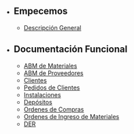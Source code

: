 - ## Empecemos
  - [Descripción General](/{{route}}/{{version}}/overview)
- ## Documentación Funcional
  - [ABM de Materiales](/{{route}}/{{version}}/ABM_de_Materiales)
  - [ABM de Proveedores](/{{route}}/{{version}}/ABM_de_Proveedores)
  - [Clientes](/{{route}}/{{version}}/Clientes)
  - [Pedidos de Clientes](/{{route}}/{{version}}/Pedidos_de_Clientes)
  - [Instalaciones](/{{route}}/{{version}}/Instalaciones)
  - [Depósitos](/{{route}}/{{version}}/Depositos)
  - [Ordenes de Compras](/{{route}}/{{version}}/Ordenes_de_Compras)
  - [Ordenes de Ingreso de Materiales](/{{route}}/{{version}}/ordenes_de_ingreso)
  - [DER](/{{route}}/{{version}}/der)
